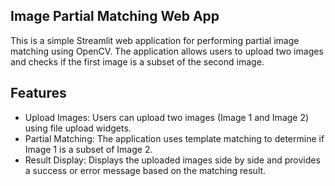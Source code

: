 ## Image Partial Matching Web App
This is a simple Streamlit web application for performing partial image matching using OpenCV. The application allows users to upload two images and checks if the first image is a subset of the second image.

## Features
- Upload Images: Users can upload two images (Image 1 and Image 2) using file upload widgets.
- Partial Matching: The application uses template matching to determine if Image 1 is a subset of Image 2.
- Result Display: Displays the uploaded images side by side and provides a success or error message based on the matching result.
